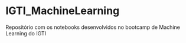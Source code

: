 # IGTI_MachineLearning
Repositório com os notebooks desenvolvidos no bootcamp de Machine Learning do IGTI
